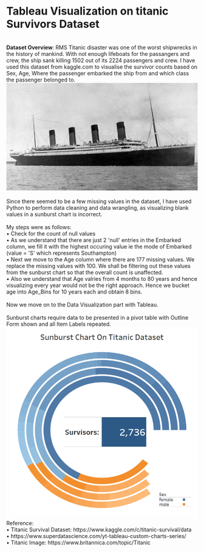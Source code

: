 # Tableau Visualization on titanic Survivors Dataset
</br  >
<b>Dataset Overview</b>: RMS Titanic disaster was one of the worst shipwrecks in the history of mankind. With not enough lifeboats for the passangers and crew, the ship sank killing 1502 out of its 2224 passengers and crew. I have used this dataset from kaggle.com to visualise the survivor counts based on Sex, Age, Where the passenger embarked the ship from and which class the passenger belonged to.</br  >
<img src='https://github.com/PrithviKamath/Data-Visualizations/blob/master/Titanic%20Survisors%20with%20Tableau/Images/Titanic.jpg'></img> </br  >
</br  >
Since there seemed to be a few missing values in the dataset, I have used Python to perform data cleaning and data wrangling, as visualizing blank values in a sunburst chart is incorrect.</br  >
</br  >
My steps were as follows:</br  >
•	Check for the count of null values</br  >
•	As we understand that there are just 2 'null' entries in the Embarked column, we fill it with the highest occuring value ie the mode of Embarked (value = 'S' which represents Southampton)</br  >
•	Next we move to the Age column where there are 177 missing values. We replace the missing values with 100. We shall be filtering out these values from the sunburst chart so that the overall count is unaffected.</br  >
•	Also we understand that Age valries from 4 months to 80 years and hence visualizing every year would not be the right approach. Hence we bucket age into Age_Bins for 10 years each and obtain 8 bins.</br  >
</br  >
Now we move on to the Data Visualization part with Tableau.</br  >
</br  >
Sunburst charts require data to be presented in a pivot table with Outline Form shown and all Item Labels repeated.</br  >
<img src='https://github.com/PrithviKamath/Data-Visualizations/blob/master/Titanic%20Survisors%20with%20Tableau/Images/TitanicSunburst.png'></img>
</br  >
Reference:</br  >
•	Titanic Survival Dataset: https://www.kaggle.com/c/titanic-survival/data</br  >
•	https://www.superdatascience.com/yt-tableau-custom-charts-series/</br  >
•	Titanic Image: https://www.britannica.com/topic/Titanic</br  >
